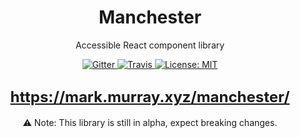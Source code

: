 <h1 align="center" style="border-bottom: none;">Manchester</h1>
<p align="center">Accessible React component library</p>
<p align="center">
  <a href="https://www.npmjs.com/package/manchester">
    <img alt="Gitter" src="https://img.shields.io/npm/v/manchester.svg">
  </a>
  <a href="https://travis-ci.com/mmmurray/manchester">
    <img alt="Travis" src="https://travis-ci.com/mmmurray/manchester.svg?branch=master">
  </a>
  <a href="https://opensource.org/licenses/MIT">
    <img alt="License: MIT" src="https://img.shields.io/badge/License-MIT-blue.svg">
  </a>
</p>
<h2 align="center">
<a style="font-size: 24px" href="https://mark.murray.xyz/manchester/">https://mark.murray.xyz/manchester/</a>
</h2>

<p align="center">⚠️ Note: This library is still in alpha, expect breaking changes.</p>
